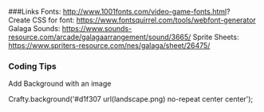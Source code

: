 ###Links
Fonts: http://www.1001fonts.com/video-game-fonts.html?  
Create CSS for font: https://www.fontsquirrel.com/tools/webfont-generator
Galaga Sounds: https://www.sounds-resource.com/arcade/galagaarrangement/sound/3665/
Sprite Sheets: https://www.spriters-resource.com/nes/galaga/sheet/26475/


### Coding Tips
Add Background with an image

  Crafty.background('#d1f307 url(landscape.png) no-repeat center center');
